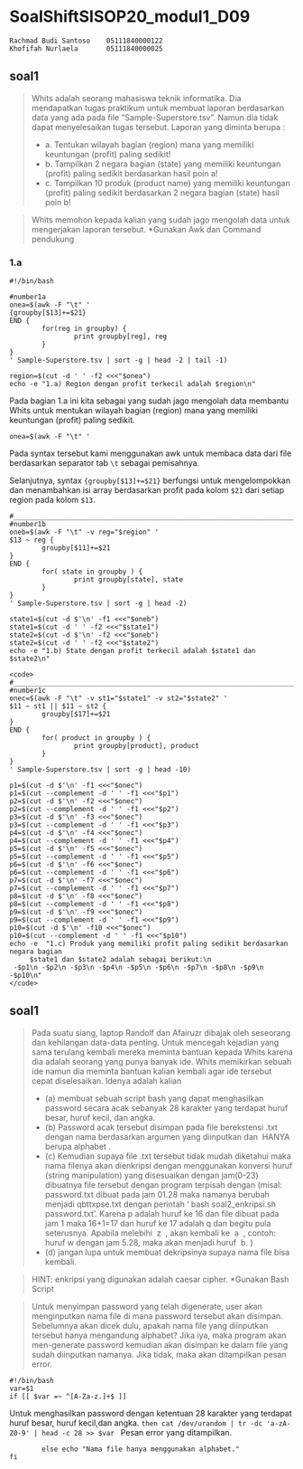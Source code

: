 # SoalShiftSISOP20_modul1_D09
```
Rachmad Budi Santoso    05111840000122
Khofifah Nurlaela       05111840000025
```

## soal1
> Whits adalah seorang mahasiswa teknik informatika. Dia mendapatkan tugas praktikum
untuk membuat laporan berdasarkan data yang ada pada file “Sample-Superstore.tsv”.
Namun dia tidak dapat menyelesaikan tugas tersebut. Laporan yang diminta berupa :
>- a. Tentukan wilayah bagian (region) mana yang memiliki keuntungan (profit) paling
sedikit!
>- b. Tampilkan 2 negara bagian (state) yang memiliki keuntungan (profit) paling
sedikit berdasarkan hasil poin a!
>- c. Tampilkan 10 produk (product name) yang memiliki keuntungan (profit) paling
sedikit berdasarkan 2 negara bagian (state) hasil poin b!

> Whits memohon kepada kalian yang sudah jago mengolah data untuk mengerjakan
laporan tersebut. *Gunakan Awk dan Command pendukung

### 1.a
```
#!/bin/bash

#number1a
onea=$(awk -F "\t" '
{groupby[$13]+=$21}
END {
        for(reg in groupby) {
                print groupby[reg], reg
        }
}
' Sample-Superstore.tsv | sort -g | head -2 | tail -1)

region=$(cut -d ' ' -f2 <<<"$onea")
echo -e "1.a) Region dengan profit terkecil adalah $region\n"
```
Pada bagian 1.a ini kita sebagai yang sudah jago mengolah data membantu Whits untuk mentukan wilayah bagian (region) mana yang memiliki keuntungan (profit) paling sedikit.
```
onea=$(awk -F "\t" '
```
Pada syntax tersebut kami menggunakan awk untuk membaca data dari file berdasarkan separator tab `\t` sebagai pemisahnya.

Selanjutnya, syntax `{groupby[$13]+=$21}` berfungsi untuk mengelompokkan dan menambahkan isi array berdasarkan profit pada kolom `$21` dari setiap region pada kolom `$13`.















```
#______________________________________________________________________
#number1b
oneb=$(awk -F "\t" -v reg="$region" '
$13 ~ reg {
        groupby[$11]+=$21
}
END {
        for( state in groupby ) {
                print groupby[state], state
        }
}
' Sample-Superstore.tsv | sort -g | head -2)

state1=$(cut -d $'\n' -f1 <<<"$oneb")
state1=$(cut -d ' ' -f2 <<<"$state1")
state2=$(cut -d $'\n' -f2 <<<"$oneb")
state2=$(cut -d ' ' -f2 <<<"$state2")
echo -e "1.b) State dengan profit terkecil adalah $state1 dan $state2\n"
```

```
<code>
#_______________________________________________________________________
#number1c
onec=$(awk -F "\t" -v st1="$state1" -v st2="$state2" '
$11 ~ st1 || $11 ~ st2 {
        groupby[$17]+=$21
}
END {
        for( product in groupby ) {
                print groupby[product], product
        }
}
' Sample-Superstore.tsv | sort -g | head -10)

p1=$(cut -d $'\n' -f1 <<<"$onec")
p1=$(cut --complement -d ' ' -f1 <<<"$p1")
p2=$(cut -d $'\n' -f2 <<<"$onec")
p2=$(cut --complement -d ' ' -f1 <<<"$p2")
p3=$(cut -d $'\n' -f3 <<<"$onec")
p3=$(cut --complement -d ' ' -f1 <<<"$p3")
p4=$(cut -d $'\n' -f4 <<<"$onec")
p4=$(cut --complement -d ' ' -f1 <<<"$p4")
p5=$(cut -d $'\n' -f5 <<<"$onec")
p5=$(cut --complement -d ' ' -f1 <<<"$p5")
p6=$(cut -d $'\n' -f6 <<<"$onec")
p6=$(cut --complement -d ' ' -f1 <<<"$p6")
p7=$(cut -d $'\n' -f7 <<<"$onec")
p7=$(cut --complement -d ' ' -f1 <<<"$p7")
p8=$(cut -d $'\n' -f8 <<<"$onec")
p8=$(cut --complement -d ' ' -f1 <<<"$p8")
p9=$(cut -d $'\n' -f9 <<<"$onec")
p9=$(cut --complement -d ' ' -f1 <<<"$p9")
p10=$(cut -d $'\n' -f10 <<<"$onec")
p10=$(cut --complement -d ' ' -f1 <<<"$p10")
echo -e  "1.c) Produk yang memiliki profit paling sedikit berdasarkan negara bagian
     $state1 dan $state2 adalah sebagai berikut:\n
 -$p1\n -$p2\n -$p3\n -$p4\n -$p5\n -$p6\n -$p7\n -$p8\n -$p9\n -$p10\n"
</code>
```
## soal1
> Pada suatu siang, laptop Randolf dan Afairuzr dibajak oleh seseorang dan kehilangan data-data penting. 
Untuk mencegah kejadian yang sama terulang kembali mereka meminta bantuan kepada Whits karena dia adalah 
seorang yang punya banyak ide. Whits memikirkan sebuah ide namun dia meminta bantuan kalian kembali agar ide
tersebut cepat diselesaikan. Idenya adalah kalian 
>- (a) membuat sebuah script bash yang dapat menghasilkan password secara acak sebanyak 28 karakter yang 
terdapat huruf besar, huruf kecil, dan angka. 
>- (b) Password acak tersebut disimpan pada file berekstensi .txt dengan nama berdasarkan argumen yang 
diinputkan dan ​ HANYA ​ berupa alphabet​ .
>- (c) Kemudian supaya file .txt tersebut tidak mudah diketahui maka nama filenya akan dienkripsi dengan 
menggunakan konversi huruf (string manipulation) yang disesuaikan dengan jam(0-23) dibuatnya file tersebut 
dengan program terpisah dengan (misal: password.txt dibuat pada jam 01.28 maka namanya berubah menjadi 
qbttxpse.txt dengan perintah ‘​ bash soal2_enkripsi.sh password.txt’. Karena p adalah huruf ke 16 dan
file dibuat pada jam 1 maka 16+1=17 dan huruf ke 17 adalah q dan begitu pula seterusnya. Apabila melebihi ​ 
z ​ , akan kembali ke ​ a ​ , contoh: huruf ​ w dengan jam 5.28, maka akan menjadi huruf ​ b.​ ) 
>- (d) jangan lupa untuk membuat dekripsinya supaya nama file bisa kembali.

> HINT: enkripsi yang digunakan adalah caesar cipher.
> *Gunakan Bash Script

> Untuk menyimpan password yang telah digenerate, user akan menginputkan nama file di mana password tersebut
akan disimpan.
> Sebelumnya akan dicek dulu, apakah nama file yang diinputkan tersebut hanya mengandung alphabet?
> Jika iya, maka program akan men-generate password kemudian akan disimpan ke dalam file yang sudah
diinputkan namanya.
> Jika tidak, maka akan ditampilkan pesan error.
```
#!/bin/bash
var=$1
if [[ $var =~ ^[A-Za-z.]+$ ]]
```
Untuk menghasilkan password dengan ketentuan 28 karakter yang terdapat huruf besar, huruf kecil,dan angka.
        ```
        then cat /dev/urandom | tr -dc 'a-zA-Z0-9' | head -c 28 >> $var	
        ```
Pesan error yang ditampilkan.
```
        else echo "Nama file hanya menggunakan alphabet."	
fi
```
